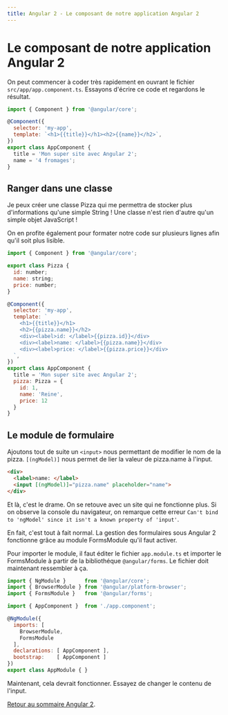 ```yaml
---
title: Angular 2 - Le composant de notre application Angular 2
---
```


# Le composant de notre application Angular 2

On peut commencer à coder très rapidement en ouvrant le fichier ```src/app/app.component.ts```. Essayons d'écrire ce code et regardons le résultat.

```js
import { Component } from '@angular/core';

@Component({
  selector: 'my-app',
  template: `<h1>{{title}}</h1><h2>{{name}}</h2>`,
})
export class AppComponent {
  title = 'Mon super site avec Angular 2';
  name = '4 fromages';
}
```

## Ranger dans une classe

Je peux créer une classe Pizza qui me permettra de stocker plus d'informations qu'une simple String ! Une classe n'est rien d'autre qu'un simple objet JavaScript !

On en profite également pour formater notre code sur plusieurs lignes afin qu'il soit plus lisible.

```js
import { Component } from '@angular/core';

export class Pizza {
  id: number;
  name: string;
  price: number;
}

@Component({
  selector: 'my-app',
  template: `
    <h1>{{title}}</h1>
    <h2>{{pizza.name}}</h2>
    <div><label>id: </label>{{pizza.id}}</div>
    <div><label>name: </label>{{pizza.name}}</div>
    <div><label>price: </label>{{pizza.price}}</div>
  `,
})
export class AppComponent {
  title = 'Mon super site avec Angular 2';
  pizza: Pizza = {
    id: 1,
    name: 'Reine',
    price: 12
  }
}
```

## Le module de formulaire

Ajoutons tout de suite un ```<input>``` nous permettant de modifier le nom de la pizza. ```[(ngModel)]``` nous permet de lier la valeur de pizza.name à l'input.

```html
<div>
  <label>name: </label>
  <input [(ngModel)]="pizza.name" placeholder="name">
</div>
```

Et là, c'est le drame. On se retouve avec un site qui ne fonctionne plus. Si on observe la console du navigateur, on remarque cette erreur ```Can't bind to 'ngModel' since it isn't a known property of 'input'```.

En fait, c'est tout à fait normal. La gestion des formulaires sous Angular 2 fonctionne grâce au module FormsModule qu'il faut activer.

Pour importer le module, il faut éditer le fichier ```app.module.ts``` et importer le FormsModule à partir de la bibliothéque ```@angular/forms```. Le fichier doit maintenant ressembler à ça.

```js
import { NgModule }      from '@angular/core';
import { BrowserModule } from '@angular/platform-browser';
import { FormsModule }   from '@angular/forms';

import { AppComponent }  from './app.component';

@NgModule({
  imports: [
    BrowserModule,
    FormsModule
  ],
  declarations: [ AppComponent ],
  bootstrap:    [ AppComponent ]
})
export class AppModule { }
```

Maintenant, cela devrait fonctionner. Essayez de changer le contenu de l'input.

<a href="../angular2">Retour au sommaire Angular 2</a>.
